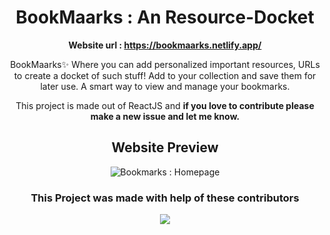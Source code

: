 <div align="center">

# BookMaarks : An Resource-Docket

**Website url : https://bookmaarks.netlify.app/**

BookMaarks:sparkles: Where you can add personalized important resources, URLs to create a docket of such stuff! Add to your collection and save them for later use. A smart way to view and manage your bookmarks.

This project is made out of ReactJS and **if you love to contribute please make a new issue and let me know.**

## Website Preview

<p align="center">
        <img src="https://i.imgur.com/1n98mku.png" title="Bookmarks : Homepage" alt="Bookmarks : Homepage">
</p>

### This Project was made with help of these contributors

<p align="center">
        <a href="https://github.com/logan1x/Nucleotide-Sequence-generator/graphs/contributors">
                <img src="https://contributors-img.web.app/image?repo=logan1x/bookMarks" />
        </a>
</p>


</div>
